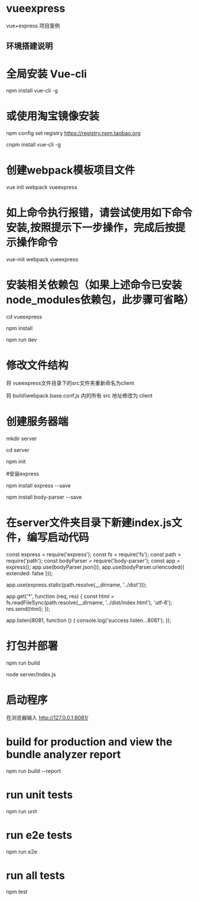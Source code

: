 # vueexpress

vue+express 项目案例

## 环境搭建说明

# 全局安装 Vue-cli

npm install vue-cli -g

# 或使用淘宝镜像安装

npm config set registry https://registry.npm.taobao.org

cnpm install vue-cli -g

# 创建webpack模板项目文件

vue init webpack vueexpress

# 如上命令执行报错，请尝试使用如下命令安装,按照提示下一步操作，完成后按提示操作命令

vue-init webpack vueexpress

# 安装相关依赖包（如果上述命令已安装node_modules依赖包，此步骤可省略）

cd vueexpress

npm install 

npm run dev

# 修改文件结构

将 vueexpress文件目录下的src文件夹重新命名为client

将 build\webpack.base.conf.js 内的所有 src 地址修改为 client

# 创建服务器端

mkdir server

cd server

npm init

#安装express

npm install express --save

npm install body-parser --save

# 在server文件夹目录下新建index.js文件，编写启动代码

const express = require('express');
const fs = require('fs');
const path = require('path');
const bodyParser = require('body-parser');
const app = express();
app.use(bodyParser.json());
app.use(bodyParser.urlencoded({ extended: false }));

app.use(express.static(path.resolve(__dirname, '../dist')));

app.get('*', function (req, res) {
    const html = fs.readFileSync(path.resolve(__dirname, '../dist/index.html'), 'utf-8');
    res.send(html);
});

app.listen(8081, function () {
    console.log('success listen...8081');
});


# 打包并部署

npm run build

node server/index.js

# 启动程序
在浏览器输入 http://127.0.0.1:8081/ 

# build for production and view the bundle analyzer report
npm run build --report

# run unit tests
npm run unit

# run e2e tests
npm run e2e

# run all tests
npm test

